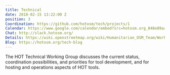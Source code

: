 ```yaml
---
title: Technical
date: 2018-02-15 13:22:00 Z
position: 3
Coordination: https://github.com/hotosm/tech/projects/1
Calendar: https://www.google.com/calendar/embed?src=hotosm.org_848e89aaiab04ag94d23rqn558%40group.calendar.google.com
Chat: http://slack.hotosm.org/
Details: https://wiki.openstreetmap.org/wiki/Humanitarian_OSM_Team/Working_groups/Technical
Blog: https://hotosm.org/tech-blog
---
```


The HOT Technical Working Group discusses the current status, coordination possibilities, and priorities for tool development, and for hosting and operations aspects of HOT tools.
